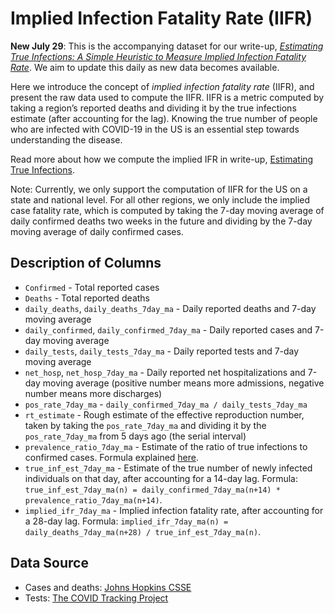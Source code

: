 # Implied Infection Fatality Rate (IIFR)

**New July 29**: This is the accompanying dataset for our write-up, *[Estimating True Infections: A Simple Heuristic to Measure Implied Infection Fatality Rate](https://covid19-projections.com/estimating-true-infections/)*. We aim to update this daily as new data becomes available.

Here we introduce the concept of *implied infection fatality rate* (IIFR), and present the raw data used to compute the IIFR. IIFR is a metric computed by taking a region’s reported deaths and dividing it by the true infections estimate (after accounting for the lag). Knowing the true number of people who are infected with COVID-19 in the US is an essential step towards understanding the disease.

Read more about how we compute the implied IFR in write-up, [Estimating True Infections](https://covid19-projections.com/estimating-true-infections/).

Note: Currently, we only support the computation of IIFR for the US on a state and national level. For all other regions, we only include the implied case fatality rate, which is computed by taking the 7-day moving average of daily confirmed deaths two weeks in the future and dividing by the 7-day moving average of daily confirmed cases.

## Description of Columns
* `Confirmed` - Total reported cases
* `Deaths` - Total reported deaths
* `daily_deaths`, `daily_deaths_7day_ma` - Daily reported deaths and 7-day moving average
* `daily_confirmed`, `daily_confirmed_7day_ma` - Daily reported cases and 7-day moving average
* `daily_tests`, `daily_tests_7day_ma` - Daily reported tests and 7-day moving average
* `net_hosp`, `net_hosp_7day_ma` - Daily reported net hospitalizations and 7-day moving average (positive number means more admissions, negative number means more discharges)
* `pos_rate_7day_ma` - `daily_confirmed_7day_ma / daily_tests_7day_ma`
* `rt_estimate` - Rough estimate of the effective reproduction number, taken by taking the `pos_rate_7day_ma` and dividing it by the `pos_rate_7day_ma` from 5 days ago (the serial interval)
* `prevalence_ratio_7day_ma` - Estimate of the ratio of true infections to confirmed cases. Formula explained [here](https://covid19-projections.com/estimating-true-infections/#prevalence-ratio).
* `true_inf_est_7day_ma` - Estimate of the true number of newly infected individuals on that day, after accounting for a 14-day lag. Formula: `true_inf_est_7day_ma(n) = daily_confirmed_7day_ma(n+14) * prevalence_ratio_7day_ma(n+14)`.
* `implied_ifr_7day_ma` - Implied infection fatality rate, after accounting for a 28-day lag. Formula: `implied_ifr_7day_ma(n) = daily_deaths_7day_ma(n+28) / true_inf_est_7day_ma(n)`.

## Data Source

- Cases and deaths: [Johns Hopkins CSSE](https://github.com/CSSEGISandData/COVID-19/tree/master/csse_covid_19_data/csse_covid_19_time_series)
- Tests: [The COVID Tracking Project](https://covidtracking.com/)

